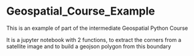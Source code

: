 # Geospatial_Course_Example
This is an example of part of the intermediate Geospatial Python Course

It is a jupyter notebook with 2 functions, to extract the corners from a satellite image and to build a geojson polygon from this boundary



